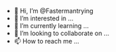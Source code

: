 - 👋 Hi, I’m @Fastermantrying
- 👀 I’m interested in ...
- 🌱 I’m currently learning ...
- 💞️ I’m looking to collaborate on ...
- 📫 How to reach me ...

<!---
Fastermantrying/Fastermantrying is a ✨ special ✨ repository because its `README.md` (this file) appears on your GitHub profile.
You can click the Preview link to take a look at your changes.
--->
